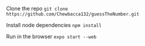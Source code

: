 Clone the repo
```git clone https://github.com/Chewbacca132/guessTheNumber.git```

Install node dependencies
```npm install```

Run in the browser
```expo start --web```